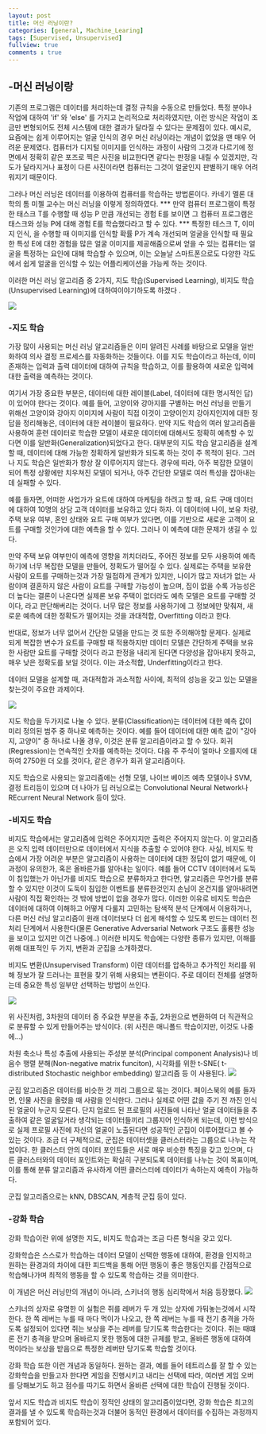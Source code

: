 ```yaml
---
layout: post
title: 머신 러닝이란?
categories: [general, Machine_Learing]
tags: [Supervised, Unsupervised]
fullview: true
comments : true
---
```


## -머신 러닝이랑
기존의 프로그램은 데이터를 처리하는데 결정 규칙을 수동으로 만들었다. 특정 분야나 작업에 대하여 'if' 와 'else' 를 가지고 논리적으로 처리하였지만, 이런 방식은 작업이 조금만 변형되어도 전체 시스템에 대한 결과가 달라질 수 있다는 문제점이 있다. 예시로, 요즘에는 쉽게 이루어지는 얼굴 인식의 경우 머신 러닝이라는 개념이 없었을 땐 매우 어려운 문제였다. 컴퓨터가 디지털 이미지를 인식하는 과정이 사람의 그것과 다르기에 정면에서 정확히 같은 포즈로 찍은 사진을 비교한다면 같다는 판정을 내릴 수 있겠지만, 각도가 달라지거나 표정이 다른 사진이라면 컴퓨터는 그것이 얼굴인지 판별하기 매우 어려워지기 때문이다. 

그러나 머신 러닝은 데이터를 이용하여 컴퓨터를 학습하는 방법론이다. 카네기 멜론 대학의 톰 미첼 교수는 머신 러닝을 이렇게 정의하였다.
*** 만약 컴퓨터 프로그램이 특정한 태스크 T를 수행할 때 성능 P 만큼 개선되는 경험 E를 보이면 그 컴퓨터 프로그램은 태스크와 성능 P에 대해 경험 E를 학습했다라고 할 수 있다. ***
특정한 테스크 T, 이미지 인식, 을 수행할 때 이미지를 인식할 확률 P가 계속 개선되며 얼굴을 인식할 때 필요한 특성 E에 대한 경험을 많은 얼굴 이미지를 제공해줌으로써 얻을 수 있는 컴퓨터는 얼굴을 특정하는 요인에 대해 학습할 수 있으며, 이는 오늘날 스마트폰으로도 다양한 각도에서 쉽게 얼굴을 인식할 수 있는 어플리케이션을 가능케 하는 것이다.

이러한 머신 러닝 알고리즘 중 2가지, 지도 학습(Supervised Learning), 비지도 학습(Unsupervised Learning)에 대하여이야기하도록 하겠다 .


<img src="{{ site.BASE_PATH }}/assets/ico/image.jpg">
          
### -지도 학습
가장 많이 사용되는 머신 러닝 알고리즘들은 이미 알려진 사례를 바탕으로 모델을 일반화하여 의사 결정 프로세스를 자동화하는 것들이다. 이를 지도 학습이라고 하는데, 이미 존재하는 입력과 출력 데이터에 대하여 규칙을 학습하고, 이를 활용하여 새로운 입력에 대한 출력을 예측하는 것이다.

여기서 가장 중요한 부분은, 데이터에 대한 레이블(Label, 데이터에 대한 명시적인 답)이 있어야 한다는 것이다. 예를 들어, 고양이와 강아지를 구별하는 머신 러닝을 만들기 위해선 고양이와 강아지 이미지에 사람이 직접 이것이 고양이인지 강아지인지에 대한 정답을 정리해놓은, 데이터에 대한 레이블이 필요하다. 
만약 지도 학습의 여러 알고리즘을 사용하여 훈련 데이터로 학습한 모델이 새로운 데이터에 대해서도 정확히 예측할 수 있다면 이를 일반화(Generalization)되었다고 한다. 대부분의 지도 학습 알고리즘을 설계할 때, 데이터에 대해 가능한 정확하게 일반화가 되도록 하는 것이 주 목적이 된다.
그러나 지도 학습은 일반화가 항상 잘 이루어지지 않는다. 경우에 따라, 아주 복잡한 모델이 되어 특정 상황에만 치우쳐진 모델이 되거나, 아주 간단한 모델로 여러 특성을 잡아내는데 실패할 수 있다.

예를 들자면, 어떠한 사업가가 요트에 대하여 마케팅을 하려고 할 때, 요트 구매 데이터에 대하여 10명의 상담 고객 데이터를 보유하고 있다 하자. 이 데이터에 나이, 보유 차량, 주택 보유 여부, 혼인 상태와 요트 구매 여부가 있다면, 이를 기반으로 새로운 고객이 요트를 구매할 것인가에 대한 예측을 할 수 있다. 그러나 이 예측에 대한 문제가 생길 수 있다. 

만약 주택 보유 여부만이 예측에 영향을 끼치더라도, 주어진 정보를 모두 사용하여 예측하기에 너무 복잡한 모델을 만들어, 정확도가 떨어질 수 있다. 실제로는 주택을 보유한 사람이 요트를 구매하는것과 가장 밀접하게 관계가 있지만, 나이가 많고 자녀가 없는 사람이며 결혼하지 않은 사람이 요트를 구매할 가능성이 높으며, 집이 없을 수록 가능성은 더 높다는 결론이 나온다면 실제론 보유 주택이 없더라도 예측 모델은 요트를 구매할 것이다, 라고 판단해버리는 것이다. 너무 많은 정보를 사용하기에 그 정보에만 맞춰져, 새로운 예측에 대한 정확도가 떨어지는 것을 과대적합, Overfitting 이라고 한다.

반대로, 정보가 너무 없어서 간단한 모델을 만드는 것 또한 주의해야할 문제다. 실제로 되게 복잡한 변수가 요트를 구매할 때 적용하지만 데이터 모델은 간단하게 주택을 보유한 사람만 요트를 구매할 것이다 라고 판정을 내리게 된다면 다양성을 잡아내지 못하고, 매우 낮은 정확도를 보일 것이다. 이는 과소적합, Underfitting이라고 한다.

데이터 모델을 설계할 때, 과대적합과 과소적합 사이에, 최적의 성능을 갖고 있는 모델을 찾는것이 주요한 과제이다.

<img src="{{ site.BASE_PATH }}/assets/ico/image2.png">


지도 학습을 두가지로 나눌 수 있다. 
분류(Classification)는 데이터에 대한 예측 값이 미리 정의된 범주 중 하나로 예측하는 것이다. 예를 들어 데이터에 대한 예측 값이 "강아지, 고양이" 중 하나로 나올 경우, 이것은 분류 알고리즘이라고 할 수 있다.
회귀(Regression)는 연속적인 숫자를 예측하는 것이다. 다음 주 주식이 얼마나 오를지에 대하여 2750원 더 오를 것이다, 같은 경우가 회귀 알고리즘이다.

지도 학습으로 사용되는 알고리즘에는 선형 모델, 나이브 베이즈 예측 모델이나 SVM, 결정 트리등이 있으며 더 나아가 딥 러닝으로는 Convolutional Neural Network나 REcurrent Neural Network 등이 있다.


### -비지도 학습

비지도 학습에서는 알고리즘에 입력은 주어지지만 출력은 주어지지 않는다. 이 알고리즘은 오직 입력 데이터만으로 데이터에서 지식을 추출할 수 있어야 한다. 
사실, 비지도 학습에서 가장 어려운 부분은 알고리즘이 사용하는 데이터에 대한 정답이 없기 때문에, 이 과정이 유의한가, 혹은 올바른가를 알아내는 일이다. 예를 들어 CCTV 데이터에서 도둑이 침입했는가 아닌가를 비지도 학습으로 분류하자고 한다면, 알고리즘은 무언가를 분류할 수 있지만 이것이 도둑이 침입한 이벤트를 분류한것인지 손님이 온건지를 알아내려면 사람이 직접 확인하는 것 밖에 방법이 없을 경우가 많다. 
이러한 이유로 비지도 학습은 데이터에 대하여 이해하고 어떻게 다룰지 고민하는 탐색적 분석 단계에서 이용하거나, 다른 머신 러닝 알고리즘이 원래 데이터보다 더 쉽게 해석할 수 있도록 만드는 데이터 전처리 단계에서 사용한다(물론 Generative Adversarial Network 구조도 훌륭한 성능을 보이고 있지만 이건 나중에..)
이러한 비지도 학습에는 다양한 종류가 있지만, 이해를 위해 대표적인 두 가지, 변환과 군집을 소개하겠다.

비지도 변환(Unsupervised Transform) 이란 데이터를 압축하고 추가적인 처리를 위해 정보가 잘 드러나는 표현을 찾기 위해 사용되는 변환이다. 주로 데이터 전체를 설명하는데 중요한 특성 일부만 선택하는 방법이 쓰인다.

<img src="{{ site.BASE_PATH }}/assets/ico/image3.png">


위 사진처럼, 3차원의 데이터 중 주요한 부분을 추출, 2차원으로 변환하여 더 직관적으로 분류할 수 있게 만들어주는 방식이다. (위 사진은 매니폴드 학습이지만, 이것도 나중에...)

차원 축소나 특성 추출에 사용되는 주성분 분석(Principal component Analysis)나 비음수 행렬 분해(Non-negative matrix funciton), 시각화를 위한 t-SNE( t-distributed Stochastic neighbor embedding) 알고리즘 등 이 사용된다.
<img src="{{ site.BASE_PATH }}/assets/ico/image4.png">


 
군집 알고리즘은 데이터를 비슷한 것 끼리 그룹으로 묶는 것이다. 
페이스북의 예를 들자면, 인물 사진을 올렸을 때 사람을 인식한다. 그러나 실제로 어떤 값을 주기 전 까진 인식된 얼굴이 누군지 모른다. 단지 업로드 된 프로필의 사진들에 나타난  얼굴 데이터들을 추출하여 같은 얼굴일거라 생각되는 데이터들끼리 그룹지어 인식하게 되는데, 이런 방식으로 실제 프로필 사진에 자신의 얼굴이 노출된다면 성공적인 군집이 이루어졌다고 볼 수 있는 것이다.
조금 더 구체적으로, 군집은 데이터셋을 클러스터라는 그룹으로 나누는 작업이다. 한 클러스터 안의 데이터 포인트들은 서로 매우 비슷한 특징을 갖고 있으며, 다른 클러스터와의 데이터 포인트와는 확실히 구분되도록 데이터를 나누는 것이 목표이며, 이를 통해 분류 알고리즘과 유사하게 어떤 클러스터에 데이터가 속하는지 예측이 가능하다.

군집 알고리즘으로는 kNN, DBSCAN, 계층적 군집 등이 있다.


### -강화 학습

강화 학습이란 위에 설명한 지도, 비지도 학습과는 조금 다른 형식을 갖고 있다. 

강화학습은 스스로가 학습하는 데이터 모델이 선택한 행동에 대하여, 환경을 인지하고 원하는 환경과의 차이에 대한 피드백을 통해 어떤 행동이 좋은 행동인지를 간접적으로 학습해나가며 최적의 행동을 할 수 있도록 학습하는 것을 의미한다. 

이 개념은 머신 러닝만의 개념이 아니라, 스키너의  행동 심리학에서 처음 등장했다. 
<img src="{{ site.BASE_PATH }}/assets/ico/image5.png">

스키너의 상자로 유명한 이 실험은 쥐를 레버가 두 개 있는 상자에 가둬놓는것에서 시작한다. 한 쪽 레버는 누를 때 마다 먹이가 나오고, 한 쪽 레버는 누를 때 전기 충격을 가하도록 설정되어 있다면 쥐는 보상을 주는 레버를 당기도록 학습한다는 것이다. 쥐는 때떄론 전기 충격을 받으며 올바르지 못한 행동에 대한 규제를 받고, 올바른 행동에 대하여 먹이라는 보상을 받음으로 특정한 레버만 당기도록 학습할 것이다.

강화 학습 또한 이런 개념과 동일하다. 원하는 결과, 예를 들어 테트리스를 잘 할 수 있는 강화학습을 만들고자 한다면 게임을 진행시키고 내리는 선택에 따라, 여러번 게임 오버를 당해보기도 하고 점수를 따기도 하면서 올바른 선택에 대한 학습이 진행될 것이다.

 앞서 지도 학습과 비지도 학습이 정적인 상태의 알고리즘이었다면, 강화 학습은 최고의 결과를 낼 수 있도록 학습하는것과 더불어 동적인 환경에서 데이터를 수집하는 과정까지 포함되어 있다.


 
